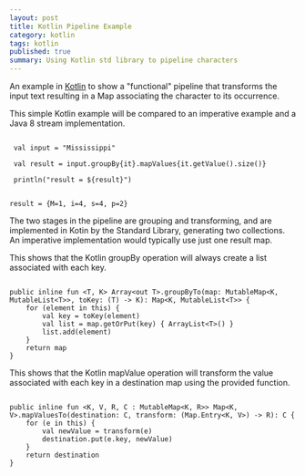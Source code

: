 ```yaml
---
layout: post
title: Kotlin Pipeline Example
category: kotlin
tags: kotlin
published: true
summary: Using Kotlin std library to pipeline characters
---
```


An example in [Kotlin](http://kotlinlang.org) to show a "functional" pipeline that transforms the input text   resulting in a Map associating the character to its occurrence.

This simple Kotlin example will be compared to an imperative example and a Java 8 stream implementation.

~~~

 val input = "Mississippi"

 val result = input.groupBy{it}.mapValues{it.getValue().size()}

 println("result = ${result}")
 
~~~

~~~
result = {M=1, i=4, s=4, p=2}
~~~

The two stages in the pipeline are grouping and transforming, and are implemented in Kotin by the Standard Library, generating two collections. An imperative implementation would typically use just one result map.

This shows that the Kotlin groupBy operation will always create a list associated with each key.
~~~

public inline fun <T, K> Array<out T>.groupByTo(map: MutableMap<K, MutableList<T>>, toKey: (T) -> K): Map<K, MutableList<T>> {
    for (element in this) {
        val key = toKey(element)
        val list = map.getOrPut(key) { ArrayList<T>() }
        list.add(element)
    }
    return map
}

~~~

This shows that the Kotlin mapValue operation will transform the value associated with each key in a destination map using the provided function.
~~~

public inline fun <K, V, R, C : MutableMap<K, R>> Map<K, V>.mapValuesTo(destination: C, transform: (Map.Entry<K, V>) -> R): C {
    for (e in this) {
        val newValue = transform(e)
        destination.put(e.key, newValue)
    }
    return destination
}
~~~
